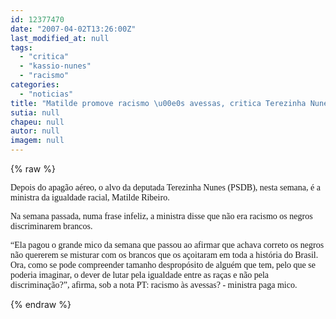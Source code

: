```yaml
---
id: 12377470
date: "2007-04-02T13:26:00Z"
last_modified_at: null
tags:
  - "critica"
  - "kassio-nunes"
  - "racismo"
categories:
  - "noticias"
title: "Matilde promove racismo \u00e0s avessas, critica Terezinha Nunes"
sutia: null
chapeu: null
autor: null
imagem: null
---
```

{% raw %}
<p><P><FONT face=Verdana>Depois do apagão aéreo, o alvo da deputada Terezinha Nunes (PSDB), nesta semana, é a ministra da igualdade racial, Matilde Ribeiro.</FONT></P></p>
<p><P><FONT face=Verdana>Na semana passada, numa frase infeliz, a ministra disse que não era racismo os negros discriminarem brancos.</FONT></P></p>
<p><P><FONT face=Verdana>“Ela pagou o grande mico da semana que passou ao afirmar que achava correto os negros não quererem se misturar com os brancos que os açoitaram em toda a história do Brasil. Ora, como se pode compreender tamanho despropósito de alguém que tem, pelo que se poderia imaginar, o dever de lutar pela igualdade entre as raças e não pela discriminação?”, afirma, sob a nota PT: racismo às avessas? - ministra paga mico.</FONT></P> </p>
{% endraw %}